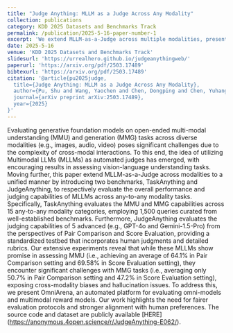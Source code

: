 ```yaml
---
title: "Judge Anything: MLLM as a Judge Across Any Modality"
collection: publications
category: KDD 2025 Datasets and Benchmarks Track
permalink: /publication/2025-5-16-paper-number-1
excerpt: 'We extend MLLM-as-a-Judge across multiple modalities, present TaskAnything and JudgeAnything benchmarks that reveal MLLM-as-a-Judge excel at judging MMU but struggle with MMG tasks.'
date: 2025-5-16
venue: 'KDD 2025 Datasets and Benchmarks Track'
slidesurl: 'https://urrealhero.github.io/judgeanythingweb/'
paperurl: 'https://arxiv.org/pdf/2503.17489'
bibtexurl: 'https://arxiv.org/pdf/2503.17489'
citation: '@article{pu2025judge,
  title={Judge Anything: MLLM as a Judge Across Any Modality},
  author={Pu, Shu and Wang, Yaochen and Chen, Dongping and Chen, Yuhang and Wang, Guohao and Qin, Qi and Zhang, Zhongyi and Zhang, Zhiyuan and Zhou, Zetong and Gong, Shuang and others},
  journal={arXiv preprint arXiv:2503.17489},
  year={2025}
}'
---
```

Evaluating generative foundation models on open-ended multi-modal understanding (MMU) and generation (MMG) tasks across diverse modalities (e.g., images, audio, video) poses significant challenges due to the complexity of cross-modal interactions. To this end, the idea of utilizing Multimodal LLMs (MLLMs) as automated judges has emerged, with encouraging results in assessing vision-language understanding tasks. Moving further, this paper extend MLLM-as-a-Judge across modalities to a unified manner by introducing two benchmarks, TaskAnything and JudgeAnything, to respectively evaluate the overall performance and judging capabilities of MLLMs across any-to-any modality tasks. Specifically, TaskAnything evaluates the MMU and MMG capabilities across 15 any-to-any modality categories, employing 1,500 queries curated from well-established benchmarks. Furthermore, JudgeAnything evaluates the judging capabilities of 5 advanced (e.g., GPT-4o and Gemini-1.5-Pro) from the perspectives of Pair Comparison and Score Evaluation, providing a standardized testbed that incorporates human judgments and detailed rubrics. Our extensive experiments reveal that while these MLLMs show promise in assessing MMU (i.e., achieving an average of 64.1% in Pair Comparison setting and 69.58% in Score Evaluation setting), they encounter significant challenges with MMG tasks (i.e., averaging only 50.7% in Pair Comparison setting and 47.2% in Score Evaluation setting), exposing cross-modality biases and hallucination issues. To address this, we present OmniArena, an automated platform for evaluating omni-models and multimodal reward models. Our work highlights the need for fairer evaluation protocols and stronger alignment with human preferences. The source code and dataset are publicly available [HERE] (https://anonymous.4open.science/r/JudgeAnything-E062/).
